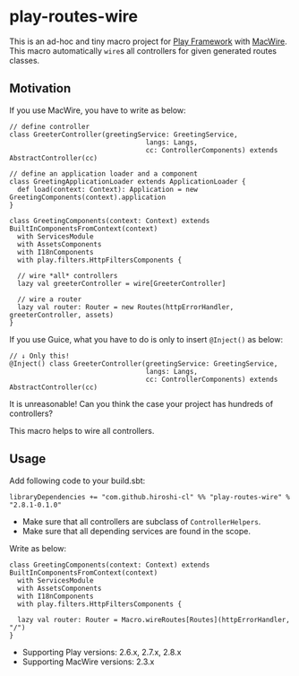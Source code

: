 # play-routes-wire

This is an ad-hoc and tiny macro project for [Play Framework](https://www.playframework.com/) with [MacWire](https://softwaremill.com/open-source/).
This macro automatically `wire`s all controllers for given generated routes classes.

## Motivation

If you use MacWire, you have to write as below:

```
// define controller
class GreeterController(greetingService: GreetingService,
                                  langs: Langs,
                                  cc: ControllerComponents) extends AbstractController(cc)

// define an application loader and a component
class GreetingApplicationLoader extends ApplicationLoader {
  def load(context: Context): Application = new GreetingComponents(context).application
}

class GreetingComponents(context: Context) extends BuiltInComponentsFromContext(context)
  with ServicesModule
  with AssetsComponents
  with I18nComponents
  with play.filters.HttpFiltersComponents {

  // wire *all* controllers
  lazy val greeterController = wire[GreeterController]

  // wire a router
  lazy val router: Router = new Routes(httpErrorHandler, greeterController, assets)
}
```

If you use Guice, what you have to do is only to insert `@Inject()` as below:

```
// ↓ Only this!
@Inject() class GreeterController(greetingService: GreetingService,
                                  langs: Langs,
                                  cc: ControllerComponents) extends AbstractController(cc)
```

It is unreasonable! Can you think the case your project has hundreds of controllers?

This macro helps to wire all controllers.

## Usage

Add following code to your build.sbt:

```
libraryDependencies += "com.github.hiroshi-cl" %% "play-routes-wire" % "2.8.1-0.1.0"
```

- Make sure that all controllers are subclass of `ControllerHelpers`.
- Make sure that all depending services are found in the scope.

Write as below:

```
class GreetingComponents(context: Context) extends BuiltInComponentsFromContext(context)
  with ServicesModule
  with AssetsComponents
  with I18nComponents
  with play.filters.HttpFiltersComponents {

  lazy val router: Router = Macro.wireRoutes[Routes](httpErrorHandler, "/")
}
```

- Supporting Play versions: 2.6.x, 2.7.x, 2.8.x
- Supporting MacWire versions: 2.3.x
